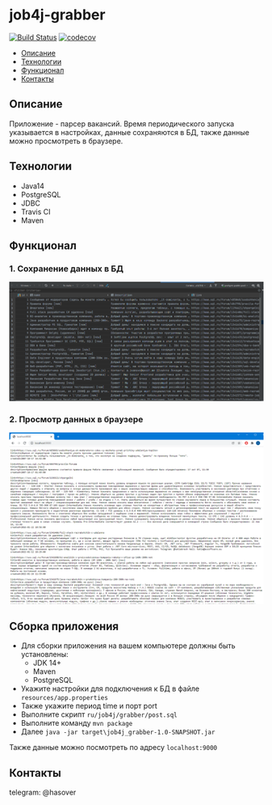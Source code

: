 # job4j-grabber
[![Build Status](https://travis-ci.org/hasover/job4j_grabber.svg?branch=master)](https://travis-ci.org/hasover/job4j_grabber)
[![codecov](https://codecov.io/gh/hasover/job4j_grabber/branch/master/graph/badge.svg?token=J1YDI59MZ8)](https://codecov.io/gh/hasover/job4j_grabber)

* [Описание](#описание)
* [Технологии](#технологии)
* [Функционал](#функционал)
* [Контакты](#контакты)

## Описание
Приложение - парсер вакансий. Время периодического запуска указывается в настройках, данные сохраняются в БД, также данные можно просмотреть в браузере.

## Технологии
* Java14
* PostgreSQL
* JDBC
* Travis CI
* Maven

## Функционал

### 1. Сохранение данных  в БД
![alt text](https://github.com/hasover/job4j_grabber/blob/master/images/post1.PNG)
### 2. Просмотр данных в браузере
![alt text](https://github.com/hasover/job4j_grabber/blob/master/images/post2.PNG)

## Сборка приложения
- Для сборки приложения на вашем компьютере должны быть установлены:
    - JDK 14+
    - Maven
    - PostgreSQL
- Укажите настройки для подключения к БД в файле `resources/app.properties`
- Также укажите период time и порт port
- Выполните скрипт `ru/job4j/grabber/post.sql`
- Выполните команду `mvn package`
- Далее `java -jar target\job4j_grabber-1.0-SNAPSHOT.jar`

Также данные можно посмотреть по адресу `localhost:9000`

## Контакты
telegram: @hasover
